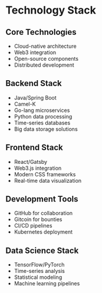 # Technology Stack

## Core Technologies
- Cloud-native architecture
- Web3 integration
- Open-source components
- Distributed development

## Backend Stack
- Java/Spring Boot
- Camel-K
- Go-lang microservices
- Python data processing
- Time-series databases
- Big data storage solutions

## Frontend Stack
- React/Gatsby
- Web3.js integration
- Modern CSS frameworks
- Real-time data visualization

## Development Tools
- GitHub for collaboration
- Gitcoin for bounties
- CI/CD pipelines
- Kubernetes deployment

## Data Science Stack
- TensorFlow/PyTorch
- Time-series analysis
- Statistical modeling
- Machine learning pipelines
